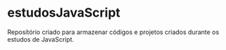 # estudosJavaScript
Reposítório criado para armazenar códigos e projetos criados durante os estudos de JavaScript.
